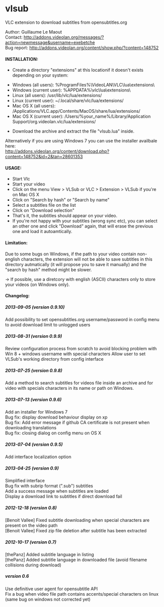 vlsub
=====

VLC extension to download subtitles from opensubtitles.org


Author: Guillaume Le Maout  
Contact: http://addons.videolan.org/messages/?action=newmessage&username=exebetche  
Bug report: http://addons.videolan.org/content/show.php/?content=148752  

#### INSTALLATION:
- Create a directory "extensions" at this locationif it doesn't exists depending on your system:
* Windows (all users): %ProgramFiles%\VideoLAN\VLC\lua\extensions\
* Windows (current user): %APPDATA%\vlc\lua\extensions\
* Linux (all users): /usr/lib/vlc/lua/extensions/
* Linux (current user): ~/.local/share/vlc/lua/extensions/
* Mac OS X (all users): /Applications/VLC.app/Contents/MacOS/share/lua/extensions/
* Mac OS X (current user): /Users/%your_name%/Library/Application Support/org.videolan.vlc/lua/extensions/
- Download the archive and extract the file "vlsub.lua" inside.

Alternatively if you are using Windows 7 you can use the installer availbale here:  
http://addons.videolan.org/content/download.php?content=148752&id=2&tan=28601353

#### USAGE:
* Start Vlc
* Start your video
* Click on the menu View > VLSub or VLC > Extension > VLSub if you're on Mac OS X
* Click on "Search by hash" or "Search by name"
* Select a subtitles file on the list
* Click on "Download selection"
* That's it, the subtitles should appear on your video. 
* If you're not happy with your subtitles (wrong sync etc), you can select an other one and click "Download" again, that will erase the previous one and load it autoamtically.

#### Limitation:

Due to some bugs on Windows, if the path to your video contain non-english characters, the extension will not be able to save subtitles in this directory autmatically (it will propose you to save it manually) and the "search by hash" method might be slower.

-> If possible, use a diretcory with english (ASCII) characters only to store your videos (on Windows only).

#### Changelog:

##### 2013-09-05 (version 0.9.10)
Add possibility to set opensubtitles.org username/password in config menu to avoid download limit to unlogged users

##### 2013-08-31 (version 0.9.9)
Review configuration process from scratch to avoid blocking problem with Win 8 + windows username with special characters
Allow user to set VLSub's working directory from config interface 

##### 2013-07-25 (version 0.9.8)
Add a method to search subtitles for videos file inside an archive and for video with specials characters in its name or path on Windows.

##### 2013-07-13 (version 0.9.6)
Add an installer for Windows 7  
Bug fix: display download behaviour display on xp  
Bug fix: Add error message if github CA certificate is not present when downloading translations  
Bug fix: closing dialog on config menu on OS X  

##### 2013-07-04 (version 0.9.5)
Add interface localization option

##### 2013-04-25 (version 0.9)
  Simplified interface  
  Bug fix with subrip format (".sub") subtitles  
  Add a success message when subtitles are loaded  
  Display a download link to subtitles if direct download fail  
  
##### 2012-12-18 (version 0.8)
  [Benoit Vallee] Fixed subtitle downloading when special characters are present on the video path  
  [Benoit Vallee] Fixed zip file deletion after subtitle has been extracted  

##### 2012-10-17 (version 0.7)
  [thePanz] Added subtitle language in listing  
  [thePanz] Added subtitle language in downloaded file (avoid filename collisions during download)  

##### version 0.6
  Use definitive user agent for opensubtitle API  
  Fix a bug when video file path contains accents/special characters on linux (same bug on windows not corrected yet)  
